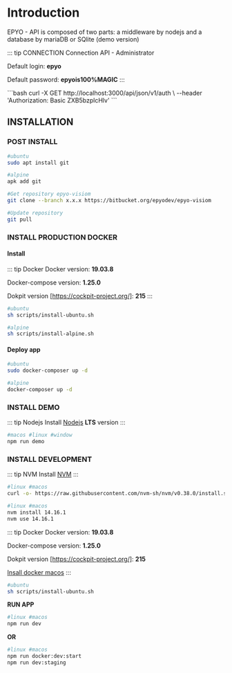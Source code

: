 

# Introduction

EPYO - API is composed of two parts: a middleware by nodejs and a database by mariaDB or SQlite (demo version)

::: tip CONNECTION
Connection API - Administrator

Default login: **epyo**

Default password: **epyois100%MAGIC**
:::

<CURL>
```bash
    curl -X GET http://localhost:3000/api/json/v1/auth \
    --header 'Authorization: Basic ZXB5bzplcHlv'
```
</CURL>


## INSTALLATION

### POST INSTALL
```bash
#ubuntu
sudo apt install git

#alpine
apk add git
```

```bash
#Get repository epyo-visiom
git clone --branch x.x.x https://bitbucket.org/epyodev/epyo-visiom

#Update repository
git pull
```

### INSTALL PRODUCTION DOCKER

#### Install

::: tip Docker
Docker version: **19.03.8**

Docker-compose version: **1.25.0**

Dokpit version [https://cockpit-project.org/]: **215**
:::

```bash
#ubuntu
sh scripts/install-ubuntu.sh

#alpine
sh scripts/install-alpine.sh
```

#### Deploy app

```bash
#ubuntu
sudo docker-composer up -d
```

```bash
#alpine
docker-composer up -d
```

### INSTALL DEMO 

::: tip Nodejs
Install <a href="https://nodejs.org/en/">Nodejs</a> **LTS** version
:::

```bash
#macos #linux #window
npm run demo
```


### INSTALL DEVELOPMENT 

::: tip NVM
Install <a href="https://github.com/nvm-sh/nvm">NVM</a>
:::

```bash
#linux #macos
curl -o- https://raw.githubusercontent.com/nvm-sh/nvm/v0.38.0/install.sh | bash
```

```bash
#linux #macos
nvm install 14.16.1
nvm use 14.16.1
```

::: tip Docker
Docker version: **19.03.8**

Docker-compose version: **1.25.0**

Dokpit version [https://cockpit-project.org/]: **215**

<a href="https://docs.docker.com/docker-for-mac/install/">Insall docker macos</a>
:::

```bash
#ubuntu
sh scripts/install-ubuntu.sh
```

**RUN APP**

```bash
#linux #macos
npm run dev
```

**OR**

```bash
#linux #macos
npm run docker:dev:start
npm run dev:staging
```